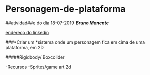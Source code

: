 # Personagem-de-plataforma
##atividad##e do dia 18-07-2019 ***Bruno Manente*** 

[endereço do linkedin](https://www.linkedin.com/m/login/)


###*Criar um *sistema onde um personagem fica em cima de uma plataforma, em 2D

#####Rigidbody/ Boxcolider

-Recursos
-Sprites/game art 2d

 
